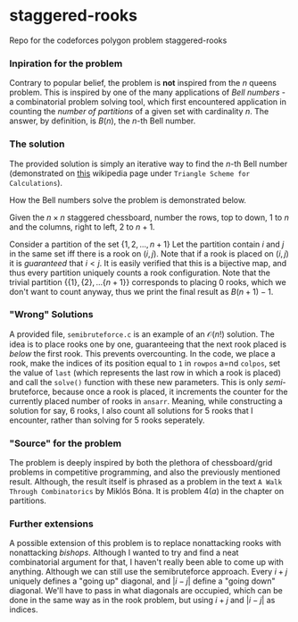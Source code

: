 # staggered-rooks
Repo for the codeforces polygon problem staggered-rooks

### Inpiration for the problem
Contrary to popular belief, the problem is **not** inspired from the $n$ queens problem. This is inspired by one of the many applications of *Bell numbers* - a combinatorial problem solving tool, which first encountered application in counting the *number of partitions* of a given set with cardinality $n$. The answer, by definition, is $B(n)$, the $n$-th Bell number.

### The solution
The provided solution is simply an iterative way to find the $n$-th Bell number (demonstrated on [this](https://en.wikipedia.org/wiki/Bell_number) wikipedia page under `Triangle Scheme for Calculations`).

How the Bell numbers solve the problem is demonstrated below.

Given the $n \times n$ staggered chessboard, number the rows, top to down, $1$ to $n$ and the columns, right to left, $2$ to $n+1$. 

Consider a partition of the set $\{1, 2, ..., n+1\}$ Let the partition contain $i$ and $j$ in the same set iff there is a rook on $(i, j)$. Note that if a rook is placed on $(i, j)$ it is *guaranteed* that $i < j$. It is easily verified that this is a bijective map, and thus every partition uniquely counts a rook configuration. Note that the trivial partition $\{\{1\}, \{2\}, ... \{n+1\}\}$  corresponds to placing $0$ rooks, which we don't want to count anyway, thus we print the final result as $B(n+1) - 1$.

### "Wrong" Solutions
A provided file, `semibruteforce.c` is an example of an $\mathcal{O}(n!)$ solution. The idea is to place rooks one by one, guaranteeing that the next rook placed is *below* the first rook. This prevents overcounting. In the code, we place a rook, make the indices of its position equal to `1` in `rowpos` a=nd `colpos`, set the value of `last` (which represents the last row in which a rook is placed) and call the `solve()` function with these new parameters. This is only *semi*-bruteforce, because once a rook is placed, it increments the counter for the currently placed number of rooks in `ansarr`. Meaning, while constructing a solution for say, $6$ rooks, I also count all solutions for $5$ rooks that I encounter, rather than solving for $5$ rooks seperately.

### "Source" for the problem
The problem is deeply inspired by both the plethora of chessboard/grid problems in competitive programming, and also the previously mentioned result. Although, the result itself is phrased as a problem in the text `A Walk Through Combinatorics` by Miklós Bóna. It is problem $4(a)$ in the chapter on partitions.

### Further extensions
A possible extension of this problem is to replace nonattacking rooks with nonattacking *bishops*. Although I wanted to try and find a neat combinatorial argument for that, I haven't really been able to come up with anything. Although we can still use the semibruteforce approach. Every $i+j$ uniquely defines a "going up" diagonal, and $|i-j|$ define a "going down" diagonal. We'll have to pass in what diagonals are occupied, which can be done in the same way as in the rook problem, but using $i+j$ and $|i-j|$ as indices.
